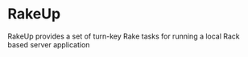 RakeUp
======

RakeUp provides a set of turn-key Rake tasks for running a local Rack based server application
